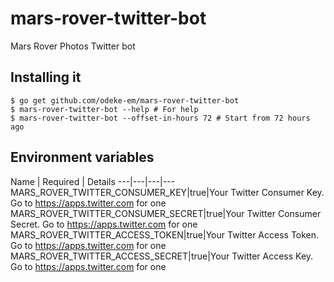 # mars-rover-twitter-bot
Mars Rover Photos Twitter bot

## Installing it
```shell
$ go get github.com/odeke-em/mars-rover-twitter-bot
$ mars-rover-twitter-bot --help # For help
$ mars-rover-twitter-bot --offset-in-hours 72 # Start from 72 hours ago
```

## Environment variables
Name | Required | Details
---|---|---|---
MARS_ROVER_TWITTER_CONSUMER_KEY|true|Your Twitter Consumer Key. Go to https://apps.twitter.com for one
MARS_ROVER_TWITTER_CONSUMER_SECRET|true|Your Twitter Consumer Secret. Go to https://apps.twitter.com for one
MARS_ROVER_TWITTER_ACCESS_TOKEN|true|Your Twitter Access Token. Go to https://apps.twitter.com for one
MARS_ROVER_TWITTER_ACCESS_SECRET|true|Your Twitter Access Key. Go to https://apps.twitter.com for one
